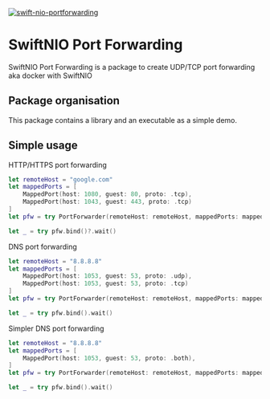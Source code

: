 [![swift-nio-portforwarding](https://github.com/Fred78290/swift-nio-portforwarding/actions/workflows/ci.yml/badge.svg)](https://github.com/Fred78290/swift-nio-portforwarding/actions/workflows/ci.yml)

# SwiftNIO Port Forwarding

SwiftNIO Port Forwarding is a package to create UDP/TCP port forwarding aka docker with SwiftNIO

## Package organisation

This package contains a library and an executable as a simple demo.

## Simple usage

HTTP/HTTPS port forwarding

```swift
let remoteHost = "google.com"
let mappedPorts = [
    MappedPort(host: 1080, guest: 80, proto: .tcp),
    MappedPort(host: 1043, guest: 443, proto: .tcp)
]
let pfw = try PortForwarder(remoteHost: remoteHost, mappedPorts: mappedPorts, bindAddress: "0.0.0.0")

let _ = try pfw.bind()?.wait()

```

DNS port forwarding

```swift
let remoteHost = "8.8.8.8"
let mappedPorts = [
    MappedPort(host: 1053, guest: 53, proto: .udp),
    MappedPort(host: 1053, guest: 53, proto: .tcp)
]
let pfw = try PortForwarder(remoteHost: remoteHost, mappedPorts: mappedPorts, bindAddress: "0.0.0.0", udpConnectionTTL: 5)

let _ = try pfw.bind().wait()

```

Simpler DNS port forwarding

```swift
let remoteHost = "8.8.8.8"
let mappedPorts = [
    MappedPort(host: 1053, guest: 53, proto: .both),
]
let pfw = try PortForwarder(remoteHost: remoteHost, mappedPorts: mappedPorts, bindAddress: "0.0.0.0", udpConnectionTTL: 5)

let _ = try pfw.bind().wait()

```
